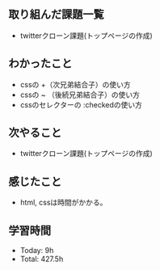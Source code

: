 ## 取り組んだ課題一覧
- twitterクローン課題(トップページの作成)
## わかったこと
- cssの +（次兄弟結合子）の使い方
- cssの ~ （後続兄弟結合子）の使い方
- cssのセレクターの :checkedの使い方
## 次やること
- twitterクローン課題(トップページの作成)
## 感じたこと
- html, cssは時間がかかる。
## 学習時間
- Today: 9h
- Total: 427.5h